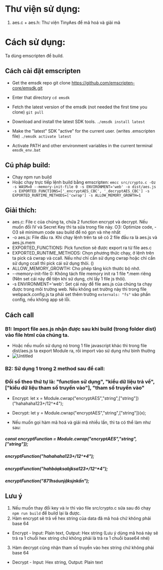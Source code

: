 # Thư viện sử dụng:
1. aes.c + aes.h: Thư viện TinyAes để mã hoá và giải mã

# Cách sử dụng:
Ta dùng emscripten để build.

## Cách cài đặt emscripten
* Get the emsdk repo
git clone https://github.com/emscripten-core/emsdk.git

* Enter that directory
`cd emsdk`

* Fetch the latest version of the emsdk (not needed the first time you clone)
`git pull`

* Download and install the latest SDK tools.
`./emsdk install latest`

* Make the "latest" SDK "active" for the current user. (writes .emscripten file)
`./emsdk activate latest`

* Activate PATH and other environment variables in the current terminal
`emsdk_env.bat`

## Cú pháp build:
* Chạy npm run build
* Hoặc chạy trực tiếp lệnh build bằng emscripten:
`emcc src/crypto.c -Oz -s WASM=0 --memory-init-file 0 -s ENVIRONMENT='web' -o dist/aes.js -s EXPORTED_FUNCTIONS=['_encryptAES_CBC', '_decryptAES_CBC'] -s EXPORTED_RUNTIME_METHODS=['cwrap'] -s ALLOW_MEMORY_GROWTH=1`
<!-- emcc aes.c -Oz -s WASM=0 --memory-init-file 0 -s ENVIRONMENT='web' -o aes.js -s EXPORTED_FUNCTIONS='["_encryptAES_CBC","_decryptAES_CBC"]' -s EXPORTED_RUNTIME_METHODS='["cwrap"]' -s ALLOW_MEMORY_GROWTH=1 -->

## Giải thích:
* aes.c: File c của chúng ta, chứa 2 function encrypt và decrypt. Nếu muốn đổi IV và Secret Key thì ta sửa trong file này.
O3: Optimize code, -O3 sẽ minimum code sau build để nó gọn và nhẹ nhất
* -o aes.js: File đầu ra. Khi chạy lệnh trên ta sẽ có 2 file đầu ra là aes.js và aes.js.mem
* EXPORTED_FUNCTIONS: Pick function sẽ được export ra từ file aes.c
* EXPORTED_RUNTIME_METHODS: Chọn phương thức chạy, ở lệnh trên ta pick cả cwrap và ccall. Nếu như chỉ cần sử dụng cwrap hoặc chỉ cần sử dụng ccall thì pick cái sử dụng thôi. ()
* ALLOW_MEMORY_GROWTH: Cho phép tăng kích thước bộ nhớ.
* --memory-init-file 0: Không tách file memory init ra 1 file *.mem riêng (Nên set cái này để tiện khi sử dụng, chỉ lấy 1 file js thôi).
* -s ENVIRONMENT='web': Set cái này để file aes.js của chúng ta chạy được trong môi trường web. Nếu không set trường này thì trong file webpack.config.js ta phải set thêm trường `externals: "fs"` vào phần config, nếu không app sẽ lỗi.

## Cách call
### B1: Import file aes.js nhận được sau khi build (trong folder dist) vào file html của chúng ta. 
* Hoặc nếu muốn sử dụng nó trong 1 file javascript khác thì trong file dist/aes.js ta export Module ra, rồi import vào sử dụng như bình thường
* ![Untitled](https://user-images.githubusercontent.com/89797316/148716129-b0675ec7-30c1-420c-aa61-da8b98a25544.png)
### B2: Sử dụng 1 trong 2 method sau để call: 
### Đối số theo thứ tự là: "function sử dụng", "kiểu dữ liệu trả về", ["kiểu dữ liệu tham số truyền vào"], "tham số truyền vào"
* Encrypt:
let x = Module.cwrap("encryptAES","string",["string"])("hahahaha123+/12^*4");

* Decrypt:
let y = Module.cwrap("encryptAES","string",["string"])(x);

* Nếu muốn gọi hàm mã hoá và giải mã nhiều lần, thì ta có thể làm như sau:
##### const encryptFunction = Module.cwrap("encryptAES","string",["string"]);
##### encryptFunction("hahahaha123+/12^*4");
##### encryptFunction("hahbáạksabjksa123+/12^*4");
##### encryptFunction("871hsáunjậksjnkấn");

## Lưu ý
1. Nếu muốn thay đổi key và iv thì vào file src/crypto.c sửa sau đó chạy `npm run build` để build lại là được.
2. Hàm encrypt sẽ trả về hex string của data đã mã hoá chứ không phải base 64
* Encrypt - Input: Plain text, Output: Hex string (Lưu ý dùng mã hoá này sẽ trả ra 1 chuỗi hex string chứ không phải là trả ra 1 chuỗi base64 nhé)
3. Hàm decrypt cũng nhận tham số truyền vào hex string chứ không phải base 64
* Decrypt - Input: Hex string, Output: Plain text
